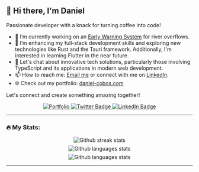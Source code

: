 
## 👋 Hi there, I'm Daniel

Passionate developer with a knack for turning coffee into code!

- 🔭 I’m currently working on an [Early Warning System](https://github.com/danny2768/Early-Warnign-System_Backend) for river overflows.
- 🌱 I’m enhancing my full-stack development skills and exploring new technologies like Rust and the Tauri framework. Additionally, I'm interested in learning Flutter in the near future.
- 💬 Let's chat about innovative tech solutions, particularly those involving TypeScript and its applications in modern web development.
- 📫 How to reach me: [Email me](mailto:daniel.eduardo.cobos@hotmail.com) or connect with me on [LinkedIn](https://www.linkedin.com/in/daniel-e-cobos).
- 🌐 Check out my portfolio: [daniel-cobos.com](https://www.daniel-cobos.com/)

Let's connect and create something amazing together!

<div id="badges" align="center">
  <a href="https://www.daniel-cobos.com/" target="_blank">
    <img src="https://img.shields.io/badge/Portfolio-white?style=for-the-badge" alt="Portfolio"/>
  </a>  
  <a href="https://x.com/cobos__eduardo" target="_blank">
    <img src="https://img.shields.io/badge/Follow_on_X-black?style=for-the-badge&logo=x&logoColor=white" alt="Twitter Badge"/>
  </a>
  <a href="https://www.linkedin.com/in/daniel-e-cobos" target="_blank">
    <img src="https://img.shields.io/badge/Connect-blue?style=for-the-badge&logo=linkedin&logoColor=white" alt="LinkedIn Badge"/>
  </a>  
</div>

---

### 🔥 My Stats:

<div align="center">
  <div style="margin-bottom: 6px">
  <img class="img" src="http://github-readme-streak-stats.herokuapp.com?user=danny2768&theme=dark&background=000000" alt="Github streak stats"/>
  </div>
  <div style="margin-bottom: 6px">
  <img class="img" src="https://github-readme-stats.vercel.app/api/top-langs/?username=danny2768&layout=compact&theme=vision-friendly-dark" alt="Github languages stats"/>
  </div>
  <div>
  <img class="img" src="https://github-readme-stats.vercel.app/api?username=danny2768&show_icons=true&theme=dark" alt="Github languages stats"/>
  </div>
</div>

<!--
[![GitHub Streak](http://github-readme-streak-stats.herokuapp.com?user=danny2768&theme=dark&background=000000)](https://git.io/streak-stats)

[![Top Langs](https://github-readme-stats.vercel.app/api/top-langs/?username=danny2768&layout=compact&theme=vision-friendly-dark)](https://github.com/anuraghazra/github-readme-stats)

[![Daniel's GitHub Stats](https://github-readme-stats.vercel.app/api?username=danny2768&show_icons=true&theme=radical)]

[![Top Langs](https://github-readme-stats.vercel.app/api/top-langs/?username=danny2768&layout=compact&theme=dark)]
-->

---
